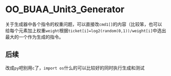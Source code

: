# OO_BUAA_Unit3_Generator

关于生成器中各个指令的权重问题，可以直接改`cmd1[]`的内容（比较笨，也可以给每个元素加上权重`weight`根据``ticket[i]=log2(random(0,1))/weight[i]``中选出最大的一个作为生成的指令。
## 后续
改成`py`吧别用`c`了，`import os`什么的可以比较好的同时执行生成和测试
